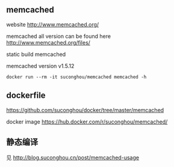 ## memcached

website http://www.memcached.org/

memcached all version can be found here http://www.memcached.org/files/

static build memcached

memcached version v1.5.12

```
docker run --rm -it suconghou/memcached memcached -h
```

## dockerfile

https://github.com/suconghou/docker/tree/master/memcached


docker image  https://hub.docker.com/r/suconghou/memcached/


## 静态编译

见 http://blog.suconghou.cn/post/memcached-usage


